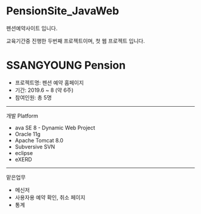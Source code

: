 # PensionSite_JavaWeb
펜션예약사이트 입니다.

교육기간중 진행한 두번째 프로젝트이며, 첫 웹 프로젝트 입니다.

SSANGYOUNG Pension
=
* 프로젝트명: 펜션 예약 홈페이지
* 기간: 2019.6 ~ 8 (약 6주)
* 참여인원: 총 5명

---
개발 Platform

* ava SE 8 - Dynamic Web Project
* Oracle 11g
* Apache Tomcat 8.0
* Subversive SVN
* eclipse
* eXERD

---
맡은업무

* 메신저
* 사용자용 예약 확인, 취소 페이지
* 통계
